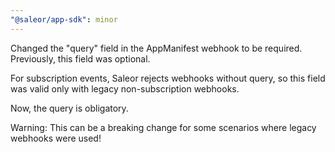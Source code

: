 ```yaml
---
"@saleor/app-sdk": minor
---
```


Changed the "query" field in the AppManifest webhook to be required. Previously, this field was optional.

For subscription events, Saleor rejects webhooks without query, so this field was valid only with legacy non-subscription webhooks.

Now, the query is obligatory.

Warning: This can be a breaking change for some scenarios where legacy webhooks were used!
